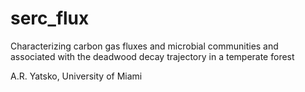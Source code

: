 # serc_flux
Characterizing carbon gas fluxes and microbial communities and associated with the deadwood decay trajectory in a temperate forest

A.R. Yatsko, University of Miami
